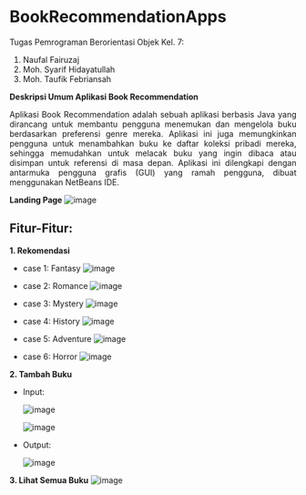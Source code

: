 # BookRecommendationApps
Tugas Pemrograman Berorientasi Objek Kel. 7:
1. Naufal Fairuzaj
2. Moh. Syarif Hidayatullah
3. Moh. Taufik Febriansah

**Deskripsi Umum Aplikasi Book Recommendation**
<p align="justify">Aplikasi Book Recommendation adalah sebuah aplikasi berbasis Java yang dirancang untuk membantu pengguna menemukan dan mengelola buku berdasarkan preferensi genre mereka. Aplikasi ini juga memungkinkan pengguna untuk menambahkan buku ke daftar koleksi pribadi mereka, sehingga memudahkan untuk melacak buku yang ingin dibaca atau disimpan untuk referensi di masa depan. Aplikasi ini dilengkapi dengan antarmuka pengguna grafis (GUI) yang ramah pengguna, dibuat menggunakan NetBeans IDE.</p>



**Landing Page**
![image](https://github.com/user-attachments/assets/bd8646ed-e535-4b2a-bcc3-7818a8f462a5)

## Fitur-Fitur:
**1. Rekomendasi**

- case 1: Fantasy
![image](https://github.com/user-attachments/assets/aabba7c8-0f64-41c7-8fa2-d34814325ed7)

- case 2: Romance
![image](https://github.com/user-attachments/assets/e5a9d98c-8310-42f8-8a4b-61e885bae2c8)

- case 3: Mystery
![image](https://github.com/user-attachments/assets/64807c6e-4751-4c0d-8a92-67808e2baa92)

- case 4: History
![image](https://github.com/user-attachments/assets/e2f423e2-9ead-48ed-9a1f-bfbba2b60a8d)

- case 5: Adventure
![image](https://github.com/user-attachments/assets/ec697e47-79c7-4dde-9e24-a1699299ee96)

- case 6: Horror
  ![image](https://github.com/user-attachments/assets/615b6713-82b4-4e49-9717-f24546e61336)

**2. Tambah Buku**
- Input:

  ![image](https://github.com/user-attachments/assets/4489e88a-d30e-4c9d-99c5-af52645e5b06)

  ![image](https://github.com/user-attachments/assets/e6572131-af27-42a2-894a-0cad4c37e2e3)

- Output:

  ![image](https://github.com/user-attachments/assets/5a89e3b9-3b49-4a4f-a23a-5f5b7d60633c)

**3. Lihat Semua Buku**
![image](https://github.com/user-attachments/assets/8f87752c-fe1d-4266-9823-cd07ca2f69b9)

